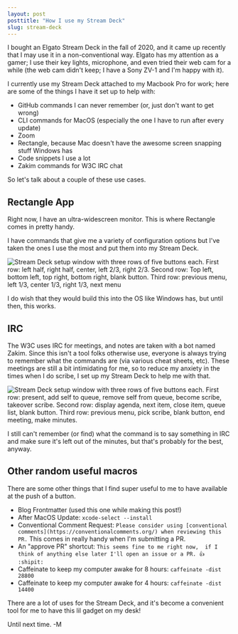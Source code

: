 ```yaml
---
layout: post
posttitle: "How I use my Stream Deck"
slug: stream-deck
---
```


I bought an Elgato Stream Deck in the fall of 2020, and it came up recently that I may use it in a non-conventional way. Elgato has my attention as a gamer; I use their key lights, microphone, and even tried their web cam for a while (the web cam didn't keep; I have a Sony ZV-1 and I'm happy with it).

I currently use my Stream Deck attached to my Macbook Pro for work; here are some of the things I have it set up to help with:

* GitHub commands I can never remember (or, just don't want to get wrong)
* CLI commands for MacOS (especially the one I have to run after every update)
* Zoom
* Rectangle, because Mac doesn't have the awesome screen snapping stuff Windows has
* Code snippets I use a lot
* Zakim commands for W3C IRC chat

So let's talk about a couple of these use cases.

## Rectangle App

Right now, I have an ultra-widescreen monitor. This is where Rectangle comes in pretty handy. 

I have commands that give me a variety of configuration options but I've taken the ones I use the most and put them into my Stream Deck.

![Stream Deck setup window with three rows of five buttons each. First row: left half, right half, center, left 2/3, right 2/3. Second row: Top left, bottom left, top right, bottom right, blank button. Third row: previous menu, left 1/3, center 1/3, right 1/3, next menu](https://github.com/user-attachments/assets/856b7172-37b7-429b-8dc6-a0704dafcf04)

I do wish that they would build this into the OS like Windows has, but until then, this works.

## IRC

The W3C uses IRC for meetings, and notes are taken with a bot named Zakim. Since this isn't a tool folks otherwise use, everyone is always trying to remember what the commands are (via various cheat sheets, etc). These meetings are still a bit intimidating for me, so to reduce my anxiety in the times when I do scribe, I set up my Stream Deck to help me with that. 

![Stream Deck setup window with three rows of five buttons each. First row: present, add self to queue, remove self from queue, become scribe, takeover scribe. Second row: display agenda, next item, close item, queue list, blank button. Third row: previous menu, pick scribe, blank button, end meeting, make minutes.](https://github.com/user-attachments/assets/38296ee3-e038-499d-9289-548280a9bf11)

I still can't remember (or find) what the command is to say something in IRC and make sure it's left out of the minutes, but that's probably for the best, anyway.

## Other random useful macros

There are some other things that I find super useful to me to have available at the push of a button.

* Blog Frontmatter (used this one while making this post!)
* After MacOS Update: `xcode-select --install`
* Conventional Comment Request: `Please consider using [conventional comments](https://conventionalcomments.org/) when reviewing this PR.` This comes in really handy when I'm submitting a PR.
* An "approve PR" shortcut: `This seems fine to me right now,  if I think of anything else later I'll open an issue or a PR. 👍 :shipit:`
* Caffeinate to keep my computer awake for 8 hours: `caffeinate -dist 28800`
* Caffeinate to keep my computer awake for 4 hours: `caffeinate -dist 14400`

There are a lot of uses for the Stream Deck, and it's become a convenient tool for me to have this lil gadget on my desk!

Until next time. -M
